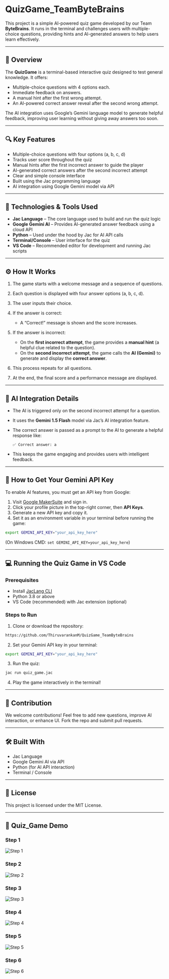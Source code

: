 # QuizGame\_TeamByteBrains

This project is a simple AI-powered quiz game developed by our Team **ByteBrains**. It runs in the terminal and challenges users with multiple-choice questions, providing hints and AI-generated answers to help users learn effectively.

---

## 📌 Overview

The **QuizGame** is a terminal-based interactive quiz designed to test general knowledge. It offers:

* Multiple-choice questions with 4 options each.
* Immediate feedback on answers.
* A manual hint after the first wrong attempt.
* An AI-powered correct answer reveal after the second wrong attempt.

The AI integration uses Google’s Gemini language model to generate helpful feedback, improving user learning without giving away answers too soon.

---

## 🔍 Key Features

* Multiple-choice questions with four options (a, b, c, d)
* Tracks user score throughout the quiz
* Manual hints after the first incorrect answer to guide the player
* AI-generated correct answers after the second incorrect attempt
* Clear and simple console interface
* Built using the Jac programming language
* AI integration using Google Gemini model via API

---

## 🔧 Technologies & Tools Used

* **Jac Language** – The core language used to build and run the quiz logic
* **Google Gemini AI** – Provides AI-generated answer feedback using a cloud API
* **Python** – Used under the hood by Jac for AI API calls
* **Terminal/Console** – User interface for the quiz
* **VS Code** – Recommended editor for development and running Jac scripts

---

## ⚙️ How It Works

1. The game starts with a welcome message and a sequence of questions.
2. Each question is displayed with four answer options (a, b, c, d).
3. The user inputs their choice.
4. If the answer is correct:

   * A “Correct!” message is shown and the score increases.
5. If the answer is incorrect:

   * On the **first incorrect attempt**, the game provides a **manual hint** (a helpful clue related to the question).
   * On the **second incorrect attempt**, the game calls the **AI (Gemini)** to generate and display the **correct answer**.
6. This process repeats for all questions.
7. At the end, the final score and a performance message are displayed.

---

## 🤖 AI Integration Details

* The AI is triggered only on the second incorrect attempt for a question.
* It uses the **Gemini 1.5 Flash** model via Jac’s AI integration feature.
* The correct answer is passed as a prompt to the AI to generate a helpful response like:

  ```
  ✅ Correct answer: a
  ```
* This keeps the game engaging and provides users with intelligent feedback.

---

## 🔑 How to Get Your Gemini API Key

To enable AI features, you must get an API key from Google:

1. Visit [Google MakerSuite](https://makersuite.google.com/app) and sign in.
2. Click your profile picture in the top-right corner, then **API Keys**.
3. Generate a new API key and copy it.
4. Set it as an environment variable in your terminal before running the game:

```bash
export GEMINI_API_KEY="your_api_key_here"
```

(On Windows CMD: `set GEMINI_API_KEY=your_api_key_here`)

---

## 💻 Running the Quiz Game in VS Code

### Prerequisites

* Install [JacLang CLI](https://jaclang.com/docs/getting-started/installation/)
* Python 3.8 or above
* VS Code (recommended) with Jac extension (optional)

### Steps to Run

1. Clone or download the repository:

```bash
https://github.com/ThiruvarankanM/QuizGame_TeamByteBrains
```

2. Set your Gemini API key in your terminal:

```bash
export GEMINI_API_KEY="your_api_key_here"
```

3. Run the quiz:

```bash
jac run quiz_game.jac
```

4. Play the game interactively in the terminal!

---

## 🤝 Contribution

We welcome contributions! Feel free to add new questions, improve AI interaction, or enhance UI. Fork the repo and submit pull requests.

---

## 🛠 Built With

* Jac Language
* Google Gemini AI via API
* Python (for AI API interaction)
* Terminal / Console

---

## 📜 License

This project is licensed under the MIT License.

---
## 📸 Quiz_Game Demo 

### Step 1  
![Step 1](https://github.com/ThiruvarankanM/QuizGame_TeamByteBrains/blob/28c45491939ec67d4979f25d1d93d2f56f2e942a/QuizGame_Run_Demo/1.png)

### Step 2  
![Step 2](https://github.com/ThiruvarankanM/QuizGame_TeamByteBrains/blob/28c45491939ec67d4979f25d1d93d2f56f2e942a/QuizGame_Run_Demo/2.png)

### Step 3  
![Step 3](https://github.com/ThiruvarankanM/QuizGame_TeamByteBrains/blob/28c45491939ec67d4979f25d1d93d2f56f2e942a/QuizGame_Run_Demo/3.png)

### Step 4  
![Step 4](https://github.com/ThiruvarankanM/QuizGame_TeamByteBrains/blob/28c45491939ec67d4979f25d1d93d2f56f2e942a/QuizGame_Run_Demo/4.png)

### Step 5  
![Step 5](https://github.com/ThiruvarankanM/QuizGame_TeamByteBrains/blob/28c45491939ec67d4979f25d1d93d2f56f2e942a/QuizGame_Run_Demo/5.png)

### Step 6  
![Step 6](https://github.com/ThiruvarankanM/QuizGame_TeamByteBrains/blob/28c45491939ec67d4979f25d1d93d2f56f2e942a/QuizGame_Run_Demo/6.png)



